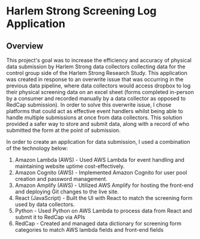 <h1><strong>Harlem Strong Screening Log Application</strong></h1>

<h2>Overview</h2>
This project's goal was to increase the efficiency and accuracy of physical data submission by Harlem Strong data collectors collecting data for the control group side of the Harlem Strong Research Study. This application was created in response to an overwrite issue that was occurring in the previous data pipeline, where data collectors would access dropbox to log their physical screening data on an excel sheet (forms completed in-person by a consumer and recorded manually by a data collector as opposed to RedCap submission). In order to solve this overwrite issue, I chose platforms that could act as effective event handlers whilst being able to handle multiple submissions at once from data collectors. This solution provided a safer way to store and submit data, along with a record of who submitted the form at the point of submission. 

In order to create an application for data submission, I used a combination of the technology below:

1. Amazon Lambda (AWS) - Used AWS Lambda for event handling and maintaining website uptime cost-effectively.
2. Amazon Cognito (AWS) - Implemented Amazon Cognito for user pool creation and password management.
3. Amazon Amplify (AWS) - Utilized AWS Amplify for hosting the front-end and deploying Git changes to the live site.
4. React (JavaScript) - Built the UI with React to match the screening form used by data collectors.
5. Python - Used Python on AWS Lambda to process data from React and submit it to RedCap via APIs
6. RedCap - Created and managed data dictionary for screening form categories to match AWS lambda fields and front-end fields

